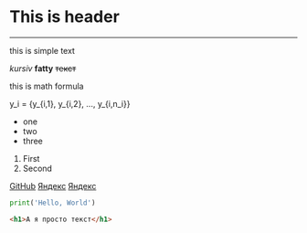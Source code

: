 # This is header
---
this is simple text  


*kursiv*
**fatty**
~~текст~~

this is math formula  

y_i = \{y_{i,1}, y_{i,2}, ..., y_{i,n_i}\}  


* one
* two
* three

1. First
2. Second

[GitHub](https://github.com/)
[Яндекс](https://www.yandex.ru) 
[Яндекс](https://www.yandex.ru "Я Yandex!") 

```Python
print('Hello, World')
```
```html
<h1>А я просто текст</h1>
```
